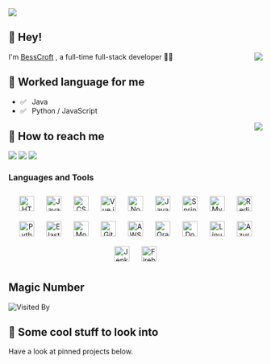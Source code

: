 <img align="center" src="https://ae02.alicdn.com/kf/H1b0a459d948f4a339b91c55a1e0d1e59a.png" />

## 👋 Hey!

<img align="right" src="https://github-readme-stats.vercel.app/api?username=besscroft&show_icons=true&icon_color=0366d6&text_color=24292e&bg_color=ffffff&hide_title=true" />

I'm [BessCroft](https://besscroft.com) , a full-time full-stack developer 👨‍💻

## 💬 Worked language for me

- ✅ ⁠ ⁢⁣⁡⁠ ⁢⁣⁡Java
- ✅ ⁠ ⁢⁣⁡⁠ ⁢⁣⁡Python / JavaScript

<img align="right" src="https://github-readme-stats.vercel.app/api/top-langs/?username=besscroft&layout=compact"/>

## 📮 How to reach me

<p>
  <a href="mailto:besscroft@foxmail.com?subject=[GitHub]%20🔥%20通过GitHub联系&body=亲爱的BessCroft%2C%0A%0A"><img src="https://img.shields.io/badge/e‑mail-D14836.svg?style=for-the-badge&logo=GMail&logoColor=white"/></a>
  <a href="https://linkedin.com/in/bess-croft-ba94bb145/" target="_blank"><img src="https://img.shields.io/badge/linkedin-0077B5.svg?style=for-the-badge&logo=linkedin&logoColor=white"/></a>
  <a href="https://twitter.com/besscroft" target="_blank">
<img src=https://img.shields.io/badge/twitter-%2300acee.svg?&style=for-the-badge&logo=twitter&logoColor=white />
	</a>  
</p>

### Languages and Tools

<div align="center">  
<img style="margin: 10px" src="https://profilinator.rishav.dev/skills-assets/html5-original-wordmark.svg" alt="HTML5" height="30" />  
<img style="margin: 10px" src="https://profilinator.rishav.dev/skills-assets/javascript-original.svg" alt="JavaScript" height="30" />  
<img style="margin: 10px" src="https://profilinator.rishav.dev/skills-assets/css3-original-wordmark.svg" alt="CSS3" height="30" />  
<img style="margin: 10px" src="https://profilinator.rishav.dev/skills-assets/vuejs-original-wordmark.svg" alt="Vue.js" height="30" />  
<img style="margin: 10px" src="https://profilinator.rishav.dev/skills-assets/nodejs-original-wordmark.svg" alt="Node.js" height="30" />  
<img style="margin: 10px" src="https://profilinator.rishav.dev/skills-assets/java-original-wordmark.svg" alt="Java" height="30" />  
<img style="margin: 10px" src="https://profilinator.rishav.dev/skills-assets/springio-icon.svg" alt="Spring" height="30" />  
<img style="margin: 10px" src="https://profilinator.rishav.dev/skills-assets/mysql-original-wordmark.svg" alt="MySQL" height="30" />  
<img style="margin: 10px" src="https://profilinator.rishav.dev/skills-assets/redis-original-wordmark.svg" alt="Redis" height="30" />  
<img style="margin: 10px" src="https://profilinator.rishav.dev/skills-assets/python-original.svg" alt="Python" height="30" />  
<img style="margin: 10px" src="https://profilinator.rishav.dev/skills-assets/elasticsearch.png" alt="Elastic Search" height="30" />  
<img style="margin: 10px" src="https://profilinator.rishav.dev/skills-assets/mongodb-original-wordmark.svg" alt="MongoDB" height="30" />  
<img style="margin: 10px" src="https://profilinator.rishav.dev/skills-assets/git-scm-icon.svg" alt="Git" height="30" />  
<img style="margin: 10px" src="https://profilinator.rishav.dev/skills-assets/amazonwebservices-original-wordmark.svg" alt="AWS" height="30" />  
<img style="margin: 10px" src="https://profilinator.rishav.dev/skills-assets/oracle-original.svg" alt="Oracle" height="30" />  
<img style="margin: 10px" src="https://profilinator.rishav.dev/skills-assets/docker-original-wordmark.svg" alt="Docker" height="30" />  
<img style="margin: 10px" src="https://profilinator.rishav.dev/skills-assets/linux-original.svg" alt="Linux" height="30" />  
<img style="margin: 10px" src="https://profilinator.rishav.dev/skills-assets/microsoft_azure-icon.svg" alt="Azure" height="30" />  
<img style="margin: 10px" src="https://profilinator.rishav.dev/skills-assets/jenkins-icon.svg" alt="Jenkins" height="30" />  
<img style="margin: 10px" src="https://profilinator.rishav.dev/skills-assets/firebase.png" alt="Firebase" height="30" />  
</div>

## Magic Number

![Visited By](https://count.getloli.com/get/@besscroft?theme=gelbooru)

## 👀 Some cool stuff to look into 

Have a look at pinned projects below.
